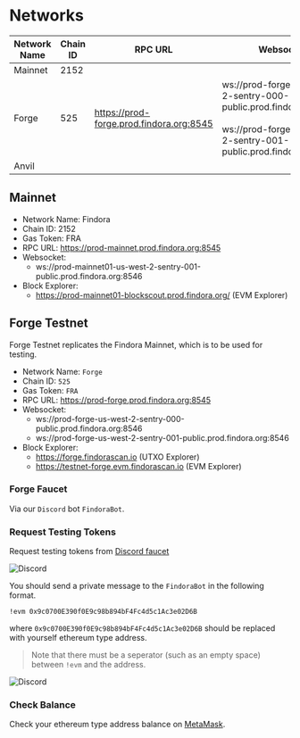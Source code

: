 # Networks

| Network Name | Chain ID | RPC URL                                  | Websocket                                                                                                                                | Native Explorer               | Findora EVM Explorer              |
|--------------|----------|------------------------------------------|------------------------------------------------------------------------------------------------------------------------------------------|-------------------------------|-----------------------------------|
| Mainnet      | 2152     |                                          |                                                                                                                                          |                               |                                   |
| Forge        | 525      | https://prod-forge.prod.findora.org:8545 | ws://prod-forge-us-west-2-sentry-000-public.prod.findora.org:8546<br /><br />ws://prod-forge-us-west-2-sentry-001-public.prod.findora.org:8546 | https://forge.findorascan.io/ | http://blockscout.findorascan.io/ |
| Anvil        |          |                                          |                                                                                                                                          |                               |                                   |


## Mainnet

- Network Name: Findora
- Chain ID: 2152
- Gas Token: FRA
- RPC URL: https://prod-mainnet.prod.findora.org:8545
- Websocket:
  - ws://prod-mainnet01-us-west-2-sentry-001-public.prod.findora.org:8546
- Block Explorer:
  - https://prod-mainnet01-blockscout.prod.findora.org/ (EVM Explorer)

## Forge Testnet

Forge Testnet replicates the Findora Mainnet, which is to be used for testing.

- Network Name: `Forge`
- Chain ID: `525`
- Gas Token: `FRA`
- RPC URL: https://prod-forge.prod.findora.org:8545
- Websocket:
  - ws://prod-forge-us-west-2-sentry-000-public.prod.findora.org:8546
  - ws://prod-forge-us-west-2-sentry-001-public.prod.findora.org:8546
- Block Explorer:
  - https://forge.findorascan.io  (UTXO Explorer)
  - https://testnet-forge.evm.findorascan.io (EVM Explorer)
  
### Forge Faucet

Via our `Discord` bot  `FindoraBot`.

### Request Testing Tokens
Request testing tokens from [Discord faucet](https://discord.gg/8bdb8KHuaB)

![Discord](/img/evm/discord_1.png)


You should send a private message to the `FindoraBot` in the following format.

```
!evm 0x9c0700E390f0E9c98b894bF4Fc4d5c1Ac3e02D6B
```

where
`0x9c0700E390f0E9c98b894bF4Fc4d5c1Ac3e02D6B` should be replaced with yourself ethereum type address.
> Note that there must be a seperator (such as an empty space) between `!evm` and the address.

![Discord](/img/evm/direct_evm_faucet.png)

### Check Balance
Check your ethereum type address balance on [MetaMask](03-metamask.md).
